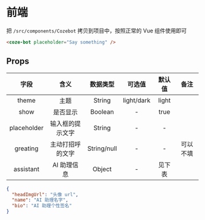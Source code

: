 # 前端

把 `/src/components/Cozebot` 拷贝到项目中，按照正常的 Vue 组件使用即可

```html
<coze-bot placeholder="Say something" />
```

## Props
| 字段 | 含义 | 数据类型 | 可选值 | 默认值 | 备注 |
| :-----: | :-----: | :-----: | :-----: | :-----: | :-----: |
| theme | 主题 | String | light/dark | light |  |
| show | 是否显示 | Boolean | - | true |  |
| placeholder | 输入框的提示文字 | String | - | - |  |
| greating | 主动打招呼的文字 | String/null | - | - | 可以不填 |
| assistant | AI 助理信息 | Object | - | 见下表 |  |

```json
{
  "headImgUrl": "头像 url",
  "name": "AI 助理名字",
  "bio": "AI 助理个性签名"
}
```